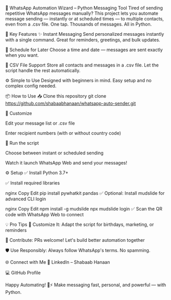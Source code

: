 🔧 WhatsApp Automation Wizard – Python Messaging Tool
Tired of sending repetitive WhatsApp messages manually?
This project lets you automate message sending — instantly or at scheduled times — to multiple contacts, even from a .csv file.
One tap. Thousands of messages. All in Python.

🚀 Key Features
✨ Instant Messaging
Send personalized messages instantly with a single command. Great for reminders, greetings, and bulk updates.

📅 Schedule for Later
Choose a time and date — messages are sent exactly when you want.

📂 CSV File Support
Store all contacts and messages in a .csv file. Let the script handle the rest automatically.

⚙️ Simple to Use
Designed with beginners in mind. Easy setup and no complex config needed.

📦 How to Use
📥 Clone this repository
git clone https://github.com/shabaabhanaan/whatsapp-auto-sender.git

🔧 Customize

Edit your message list or .csv file

Enter recipient numbers (with or without country code)

🚀 Run the script

Choose between instant or scheduled sending

Watch it launch WhatsApp Web and send your messages!

⚙️ Setup
✅ Install Python 3.7+

✅ Install required libraries

nginx
Copy
Edit
pip install pywhatkit pandas
✅ Optional: Install mudslide for advanced CLI login

nginx
Copy
Edit
npm install -g mudslide
npx mudslide login
✅ Scan the QR code with WhatsApp Web to connect

💡 Pro Tips
🧠 Customize It: Adapt the script for birthdays, marketing, or reminders

🤝 Contribute: PRs welcome! Let's build better automation together

🛡️ Use Responsibly: Always follow WhatsApp's terms. No spamming.

🌐 Connect with Me
🔗 LinkedIn – Shabaab Hanaan

💻 GitHub Profile

Happy Automating! 💬⚡
Make messaging fast, personal, and powerful — with Python.
